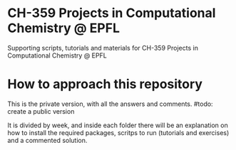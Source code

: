 # CH-359 Projects in Computational Chemistry @ EPFL

Supporting scripts, tutorials and materials for CH-359 Projects in Computational Chemistry @ EPFL

# How to approach this repository

This is the private version, with all the answers and comments. #todo: create a public version

It is divided by week, and inside each folder there will be an explanation on how to install the required packages, scritps to run (tutorials and exercises) and a commented solution.
